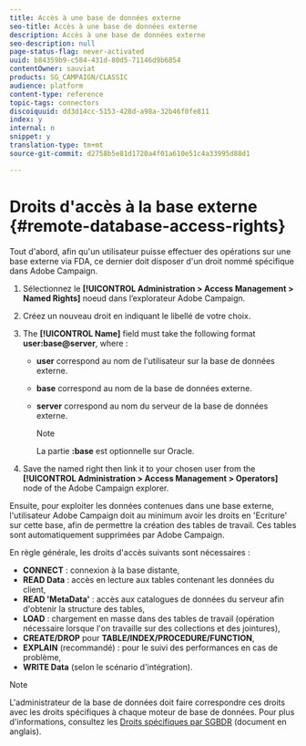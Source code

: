 ```yaml
---
title: Accès à une base de données externe
seo-title: Accès à une base de données externe
description: Accès à une base de données externe
seo-description: null
page-status-flag: never-activated
uuid: b84359b9-c584-431d-80d5-71146d9b6854
contentOwner: sauviat
products: SG_CAMPAIGN/CLASSIC
audience: platform
content-type: reference
topic-tags: connectors
discoiquuid: dd3d14cc-5153-428d-a98a-32b46f0fe811
index: y
internal: n
snippet: y
translation-type: tm+mt
source-git-commit: d2758b5e81d1720a4f01a610e51c4a33995d88d1

---
```



# Droits d&#39;accès à la base externe {#remote-database-access-rights}

Tout d&#39;abord, afin qu&#39;un utilisateur puisse effectuer des opérations sur une base externe via FDA, ce dernier doit disposer d&#39;un droit nommé spécifique dans Adobe Campaign.

1. Sélectionnez le **[!UICONTROL Administration > Access Management > Named Rights]** noeud dans l’explorateur Adobe Campaign.
1. Créez un nouveau droit en indiquant le libellé de votre choix.
1. The **[!UICONTROL Name]** field must take the following format **user:base@server**, where :

   * **user** correspond au nom de l&#39;utilisateur sur la base de données externe.
   * **base** correspond au nom de la base de données externe.
   * **server** correspond au nom du serveur de la base de données externe.

      >[!NOTE]
      >
      >La partie **:base** est optionnelle sur Oracle.

1. Save the named right then link it to your chosen user from the **[!UICONTROL Administration > Access Management > Operators]** node of the Adobe Campaign explorer.

Ensuite, pour exploiter les données contenues dans une base externe, l&#39;utilisateur Adobe Campaign doit au minimum avoir les droits en &#39;Ecriture&#39; sur cette base, afin de permettre la création des tables de travail. Ces tables sont automatiquement supprimées par Adobe Campaign.

En règle générale, les droits d&#39;accès suivants sont nécessaires :

* **CONNECT** : connexion à la base distante,
* **READ Data** : accès en lecture aux tables contenant les données du client,
* **READ &#39;MetaData&#39;** : accès aux catalogues de données du serveur afin d&#39;obtenir la structure des tables,
* **LOAD** : chargement en masse dans des tables de travail (opération nécessaire lorsque l&#39;on travaille sur des collections et des jointures),
* **CREATE/DROP** pour **TABLE/INDEX/PROCEDURE/FUNCTION**,
* **EXPLAIN** (recommandé) : pour le suivi des performances en cas de problème,
* **WRITE Data** (selon le scénario d&#39;intégration).

>[!NOTE]
>
>L&#39;administrateur de la base de données doit faire correspondre ces droits avec les droits spécifiques à chaque moteur de base de données. Pour plus d&#39;informations, consultez les [Droits spécifiques par SGBDR](https://docs.campaign.adobe.com/doc/AC6.1/en/technicalResources/technicalResources.html) (document en anglais).